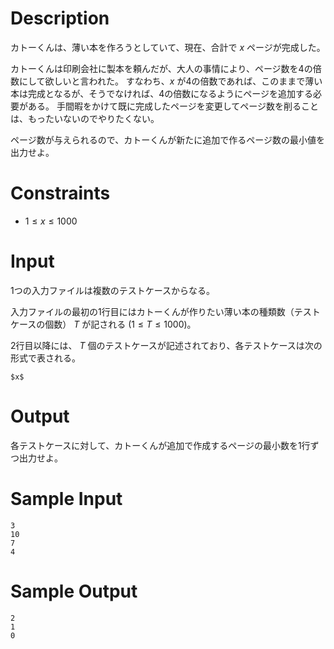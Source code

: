 # Description
カトーくんは、薄い本を作ろうとしていて、現在、合計で $x$ ページが完成した。

カトーくんは印刷会社に製本を頼んだが、大人の事情により、ページ数を4の倍数にして欲しいと言われた。
すなわち、$x$ が4の倍数であれば、このままで薄い本は完成となるが、そうでなければ、4の倍数になるようにページを追加する必要がある。
手間暇をかけて既に完成したページを変更してページ数を削ることは、もったいないのでやりたくない。

ページ数が与えられるので、カトーくんが新たに追加で作るページ数の最小値を出力せよ。

# Constraints
* $1 \leq x \leq 1000$

# Input
1つの入力ファイルは複数のテストケースからなる。

入力ファイルの最初の1行目にはカトーくんが作りたい薄い本の種類数（テストケースの個数） $T$ が記される $(1 \leq T \leq 1000)$。

2行目以降には、 $T$ 個のテストケースが記述されており、各テストケースは次の形式で表される。
```
$x$
```

# Output
各テストケースに対して、カトーくんが追加で作成するページの最小数を1行ずつ出力せよ。

# Sample Input
```
3
10
7
4
```

# Sample Output
```
2
1
0
```
